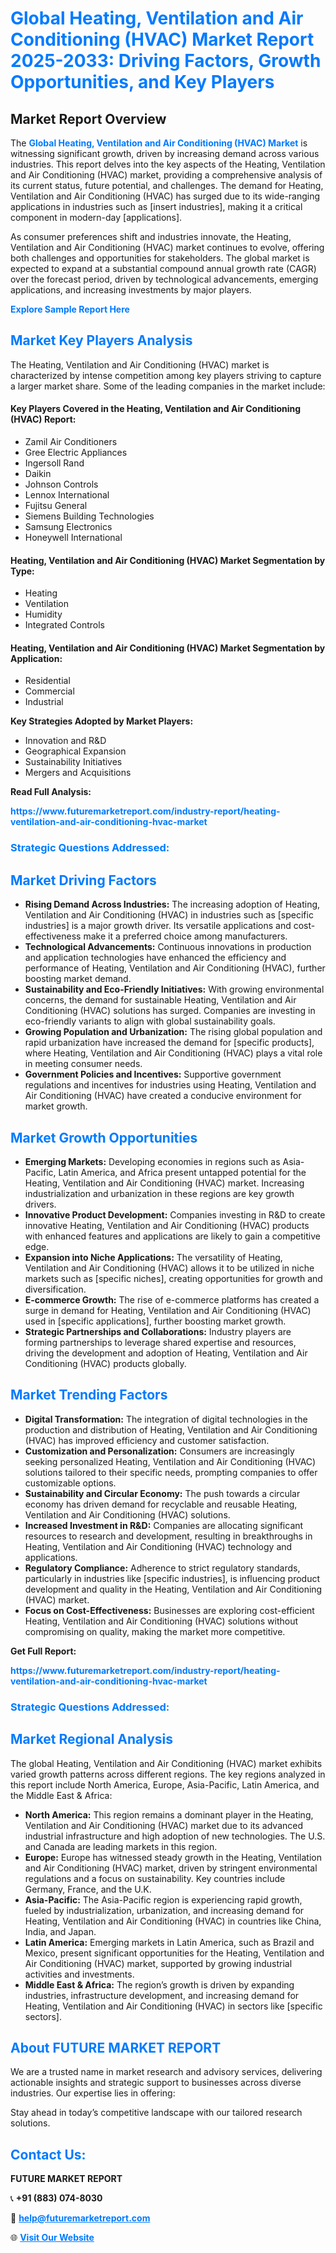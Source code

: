 <h1 style="color: #007BFF;">Global Heating, Ventilation and Air Conditioning (HVAC) Market Report 2025-2033: Driving Factors, Growth Opportunities, and Key Players</h1>

<section id="overview">
<h2>Market Report Overview</h2>
<p>The <a href="https://www.futuremarketreport.com/industry-report/heating-ventilation-and-air-conditioning-hvac-market" style="color: #007BFF; text-decoration: none;"><strong>Global Heating, Ventilation and Air Conditioning (HVAC) Market</strong></a> is witnessing significant growth, driven by increasing demand across various industries. This report delves into the key aspects of the Heating, Ventilation and Air Conditioning (HVAC) market, providing a comprehensive analysis of its current status, future potential, and challenges. The demand for Heating, Ventilation and Air Conditioning (HVAC) has surged due to its wide-ranging applications in industries such as [insert industries], making it a critical component in modern-day [applications].</p>
<p>As consumer preferences shift and industries innovate, the Heating, Ventilation and Air Conditioning (HVAC) market continues to evolve, offering both challenges and opportunities for stakeholders. The global market is expected to expand at a substantial compound annual growth rate (CAGR) over the forecast period, driven by technological advancements, emerging applications, and increasing investments by major players.</p>
</section>

<section id="overview">
<p><a href="https://www.futuremarketreport.com/request-sample/reportId=82116" style="color: #007BFF; text-decoration: none;"><strong>Explore Sample Report Here</strong></a></p>
</section>

<section id="key-players">
<h2 style="color: #007BFF;">Market Key Players Analysis</h2>
<p>The Heating, Ventilation and Air Conditioning (HVAC) market is characterized by intense competition among key players striving to capture a larger market share. Some of the leading companies in the market include:</p>
<h4>Key Players Covered in the Heating, Ventilation and Air Conditioning (HVAC) Report:</h4>
<ul><li>Zamil Air Conditioners</li><li>Gree Electric Appliances</li><li>Ingersoll Rand</li><li>Daikin</li><li>Johnson Controls</li><li>Lennox International</li><li>Fujitsu General</li><li>Siemens Building Technologies</li><li>Samsung Electronics</li><li>Honeywell International</li></ul>
<h4>Heating, Ventilation and Air Conditioning (HVAC) Market Segmentation by Type:</h4>
<ul><li>Heating</li><li>Ventilation</li><li>Humidity</li><li>Integrated Controls</li></ul>

<h4>Heating, Ventilation and Air Conditioning (HVAC) Market Segmentation by Application:</h4>
<ul><li>Residential</li><li>Commercial</li><li>Industrial</li></ul>
<p><strong>Key Strategies Adopted by Market Players:</strong></p>
<ul>
<li>Innovation and R&D</li>
<li>Geographical Expansion</li>
<li>Sustainability Initiatives</li>
<li>Mergers and Acquisitions</li>
</ul>
</section>

<section>
<p><strong>Read Full Analysis: </strong></p><a href="https://www.futuremarketreport.com/industry-report/heating-ventilation-and-air-conditioning-hvac-market" style="color: #007BFF; text-decoration: none;"><strong>https://www.futuremarketreport.com/industry-report/heating-ventilation-and-air-conditioning-hvac-market</strong></a>
<h3 style="color: #007BFF;">Strategic Questions Addressed:</h3>
</section>

<section id="driving-factors">
<h2 style="color: #007BFF;">Market Driving Factors</h2>
<ul>
<li><strong>Rising Demand Across Industries:</strong> The increasing adoption of Heating, Ventilation and Air Conditioning (HVAC) in industries such as [specific industries] is a major growth driver. Its versatile applications and cost-effectiveness make it a preferred choice among manufacturers.</li>
<li><strong>Technological Advancements:</strong> Continuous innovations in production and application technologies have enhanced the efficiency and performance of Heating, Ventilation and Air Conditioning (HVAC), further boosting market demand.</li>
<li><strong>Sustainability and Eco-Friendly Initiatives:</strong> With growing environmental concerns, the demand for sustainable Heating, Ventilation and Air Conditioning (HVAC) solutions has surged. Companies are investing in eco-friendly variants to align with global sustainability goals.</li>
<li><strong>Growing Population and Urbanization:</strong> The rising global population and rapid urbanization have increased the demand for [specific products], where Heating, Ventilation and Air Conditioning (HVAC) plays a vital role in meeting consumer needs.</li>
<li><strong>Government Policies and Incentives:</strong> Supportive government regulations and incentives for industries using Heating, Ventilation and Air Conditioning (HVAC) have created a conducive environment for market growth.</li>
</ul>
</section>

<section id="growth-opportunities">
<h2 style="color: #007BFF;">Market Growth Opportunities</h2>
<ul>
<li><strong>Emerging Markets:</strong> Developing economies in regions such as Asia-Pacific, Latin America, and Africa present untapped potential for the Heating, Ventilation and Air Conditioning (HVAC) market. Increasing industrialization and urbanization in these regions are key growth drivers.</li>
<li><strong>Innovative Product Development:</strong> Companies investing in R&D to create innovative Heating, Ventilation and Air Conditioning (HVAC) products with enhanced features and applications are likely to gain a competitive edge.</li>
<li><strong>Expansion into Niche Applications:</strong> The versatility of Heating, Ventilation and Air Conditioning (HVAC) allows it to be utilized in niche markets such as [specific niches], creating opportunities for growth and diversification.</li>
<li><strong>E-commerce Growth:</strong> The rise of e-commerce platforms has created a surge in demand for Heating, Ventilation and Air Conditioning (HVAC) used in [specific applications], further boosting market growth.</li>
<li><strong>Strategic Partnerships and Collaborations:</strong> Industry players are forming partnerships to leverage shared expertise and resources, driving the development and adoption of Heating, Ventilation and Air Conditioning (HVAC) products globally.</li>
</ul>
</section>

<section id="trending-factors">
<h2 style="color: #007BFF;">Market Trending Factors</h2>
<ul>
<li><strong>Digital Transformation:</strong> The integration of digital technologies in the production and distribution of Heating, Ventilation and Air Conditioning (HVAC) has improved efficiency and customer satisfaction.</li>
<li><strong>Customization and Personalization:</strong> Consumers are increasingly seeking personalized Heating, Ventilation and Air Conditioning (HVAC) solutions tailored to their specific needs, prompting companies to offer customizable options.</li>
<li><strong>Sustainability and Circular Economy:</strong> The push towards a circular economy has driven demand for recyclable and reusable Heating, Ventilation and Air Conditioning (HVAC) solutions.</li>
<li><strong>Increased Investment in R&D:</strong> Companies are allocating significant resources to research and development, resulting in breakthroughs in Heating, Ventilation and Air Conditioning (HVAC) technology and applications.</li>
<li><strong>Regulatory Compliance:</strong> Adherence to strict regulatory standards, particularly in industries like [specific industries], is influencing product development and quality in the Heating, Ventilation and Air Conditioning (HVAC) market.</li>
<li><strong>Focus on Cost-Effectiveness:</strong> Businesses are exploring cost-efficient Heating, Ventilation and Air Conditioning (HVAC) solutions without compromising on quality, making the market more competitive.</li>
</ul>
</section>

<section>
<p><strong>Get Full Report: </strong></p><a href="https://www.futuremarketreport.com/industry-report/heating-ventilation-and-air-conditioning-hvac-market" style="color: #007BFF; text-decoration: none;"><strong>https://www.futuremarketreport.com/industry-report/heating-ventilation-and-air-conditioning-hvac-market</strong></a>
<h3 style="color: #007BFF;">Strategic Questions Addressed:</h3>
</section>


<section id="regional-analysis">
<h2 style="color: #007BFF;">Market Regional Analysis</h2>
<p>The global Heating, Ventilation and Air Conditioning (HVAC) market exhibits varied growth patterns across different regions. The key regions analyzed in this report include North America, Europe, Asia-Pacific, Latin America, and the Middle East & Africa:</p>
<ul>
<li><strong>North America:</strong> This region remains a dominant player in the Heating, Ventilation and Air Conditioning (HVAC) market due to its advanced industrial infrastructure and high adoption of new technologies. The U.S. and Canada are leading markets in this region.</li>
<li><strong>Europe:</strong> Europe has witnessed steady growth in the Heating, Ventilation and Air Conditioning (HVAC) market, driven by stringent environmental regulations and a focus on sustainability. Key countries include Germany, France, and the U.K.</li>
<li><strong>Asia-Pacific:</strong> The Asia-Pacific region is experiencing rapid growth, fueled by industrialization, urbanization, and increasing demand for Heating, Ventilation and Air Conditioning (HVAC) in countries like China, India, and Japan.</li>
<li><strong>Latin America:</strong> Emerging markets in Latin America, such as Brazil and Mexico, present significant opportunities for the Heating, Ventilation and Air Conditioning (HVAC) market, supported by growing industrial activities and investments.</li>
<li><strong>Middle East & Africa:</strong> The region’s growth is driven by expanding industries, infrastructure development, and increasing demand for Heating, Ventilation and Air Conditioning (HVAC) in sectors like [specific sectors].</li>
</ul>
</section>

<footer>
<h2 style="color: #007BFF;">About FUTURE MARKET REPORT</h2>
<p>We are a trusted name in market research and advisory services, delivering actionable insights and strategic support to businesses across diverse industries. Our expertise lies in offering:</p>

<p>Stay ahead in today’s competitive landscape with our tailored research solutions.</p>

<h2 style="color: #007BFF;">Contact Us:</h2>
<p><strong>FUTURE MARKET REPORT</strong></p>
<p>📞 <strong>+91 (883) 074-8030</strong></p>
<p>📧 <strong><a href="mailto:help@futuremarketreport.com" style="color: #007BFF;">help@futuremarketreport.com</a></strong></p>
<p>🌐 <strong><a href="https://www.futuremarketreport.com/" style="color: #007BFF;">Visit Our Website</a></strong></p>
</footer>